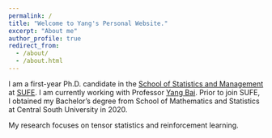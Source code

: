 ```yaml
---
permalink: /
title: "Welcome to Yang's Personal Website."
excerpt: "About me"
author_profile: true
redirect_from: 
  - /about/
  - /about.html
---
```


I am a first-year Ph.D. candidate in the [School of Statistics and Management](https://ssm.sufe.edu.cn) at [SUFE](https://www.sufe.edu.cn). I am currently working with Professor [Yang Bai](https://ssm.sufe.edu.cn/ce/79/c712a118393/page.htm). Prior to join SUFE, I obtained my Bachelor’s degree from School of Mathematics and Statistics at Central South University in 2020.

My research focuses on tensor statistics and reinforcement learning.
